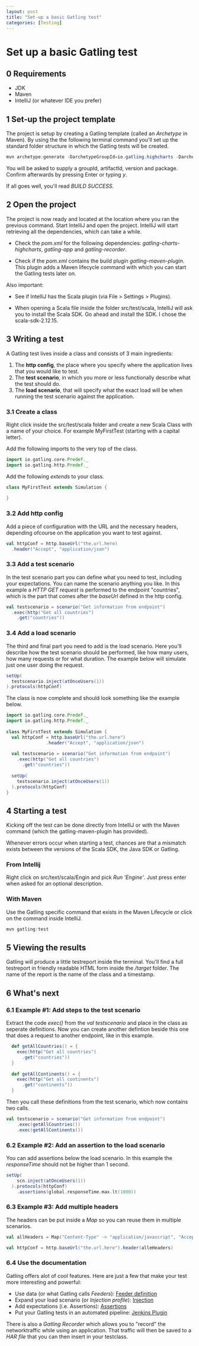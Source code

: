 ```yaml
---
layout: post
title: "Set-up a basic Gatling test"
categories: [Testing]
---
```


# Set up a basic Gatling test


## 0 Requirements

- JDK
- Maven
- IntelliJ (or whatever IDE you prefer)
  
## 1 Set-up the project template

The project is setup by creating a Gatling template (called an *Archetype* in Maven). By using the the following terminal command you'll set up the standard folder structure in which the Gatling tests will be created.

```powershell
mvn archetype:generate -DarchetypeGroupId=io.gatling.highcharts -DarchetypeArtifactId=gatling-highcharts-maven-archetype
```

You will be asked to supply a groupId, artifactId, version and package. Confirm afterwards by pressing Enter or typing *y*.

If all goes well, you'll read *BUILD SUCCESS*.

## 2 Open the project

The project is now ready and located at the location where you ran the previous command. Start IntelliJ and open the project. IntelliJ will start retrieving all the dependencies, which can take a while.

- Check the *pom.xml* for the following dependencies: *gatling-charts-highcharts*, *gatling-app* and *gatling-recorder*.

- Check if the *pom.xml* contains the build plugin *gatling-maven-plugin*. This plugin adds a Maven lifecycle command with which you can start the Gatling tests later on.

Also important:

 - See if IntelliJ has the Scala plugin (via File > Settings > Plugins).

 - When opening a Scala file inside the folder src/test/scala, IntelliJ  will ask you to install the Scala SDK. Go ahead and install the SDK. I chose the scala-sdk-2.12.15.

## 3 Writing a test

A Gatling test lives inside a class and consists of 3 main ingredients: 

1. The **http config**, the place where you specify where the application lives that you would like to test.
2. The **test scenario**, in which you more or less functionally describe what the test should do.
3. The **load scenario**, that will specify what the exact load will be when running the test scenario against the application.

### 3.1 Create a class 

Right click inside the src/test/scala folder and create a new Scala Class with a name of your choice. For example MyFirstTest (starting with a capital letter).

Add the following imports to the very top of the class.

``` scala
import io.gatling.core.Predef._
import io.gatling.http.Predef._
```

Add the following *extends* to your class.

``` scala
class MyFirstTest extends Simulation { 
    
}
```

### 3.2 Add http config

Add a piece of configuration with the URL and the necessary headers, depending ofcourse on the application you want to test against.

``` scala
val httpConf = http.baseUrl("the.url.here)
  .header("Accept", "application/json")
```

### 3.3 Add a test scenario

In the test scenario part you can define what you need to test, including your expectations. You can name the scenario anything you like. In this example a *HTTP GET request* is performed to the endpoint "countries", which is the part that comes after the *baseUrl* defined in the http config.

``` scala
val testscenario = scenario("Get information from endpoint")
  .exec(http("Get all countries")
    .get("countries"))
```

### 3.4 Add a load scenario

The third and final part you need to add is the load scenario. Here you'll describe how the test scenario should be performed, like how many users, how many requests or for what duration. The example below will simulate just one user doing the request.


```scala
setUp(
  testscenario.inject(atOnceUsers(1))
).protocols(httpConf)
```

The class is now complete and should look something like the example below.

```scala
import io.gatling.core.Predef._
import io.gatling.http.Predef._
 
class MyFirstTest extends Simulation { 
  val httpConf = http.baseUrl("the.url.here")
               .header("Accept", "application/json")
 
  val testscenario = scenario("Get information from endpoint")
    .exec(http("Get all countries")
      .get("countries"))
 
  setUp(
    testscenario.inject(atOnceUsers(1))
  ).protocols(httpConf)
}
```

## 4 Starting a test

Kicking off the test can be done directly from IntelliJ or with the Maven command (which the gatling-maven-plugin has provided).

Whenever errors occur when starting a test, chances are that a mismatch exists between the versions of the Scala SDK, the Java SDK or Gatling.

### From Intellij

Right click on src/text/scala/Engin and pick *Run 'Engine'*. Just press enter when asked for an optional description.

### With Maven

Use the Gatling specific command that exists in the Maven Lifecycle or click on the command inside IntelliJ.

```powershell
mvn gatling:test
```

## 5 Viewing the results

Gatling will produce a little testreport inside the terminal. You'll find a full testreport in friendly readable HTML form inside the */target* folder. The name of the report is the name of the class and a timestamp.

## 6 What's next

### 6.1 Example #1: Add steps to the test scenario

Extract the code *exec()* from the *val testscenario* and place in the class as seperate definitions. Now you can create another defintion beside this one that does a request to another endpoint, like in this example.

``` scala
  def getAllCountries() = {
    exec(http("Get all countries")
      .get("countries"))
  }
 
  def getAllContinents() = {
    exec(http("Get all continents")
      .get("continents"))
  }
```

Then you call these definitions from the test scenario, which now contains two calls.

``` scala
val testscenario = scenario("Get information from endpoint")
    .exec(getAllCountries())
    .exec(getAllContinents())
```

### 6.2 Example #2: Add an assertion to the load scenario

You can add assertions below the load scenario. In this example the *responseTime* should not be higher than 1 second.

``` scala
setUp(
    scn.inject(atOnceUsers(1))
  ).protocols(httpConf)
    .assertions(global.responseTime.max.lt(1000))
```

### 6.3 Example #3: Add multiple headers

The headers can be put inside a *Map* so you can reuse them in multiple scenarios.

``` scala
val allHeaders = Map("Content-Type" -> "application/javascript", "Accept" -> "text/html")

val httpConf = http.baseUrl("the.url.here").header(alleHeaders)
```

### 6.4 Use the documentation

Gatling offers alot of cool features. Here are just a few that make your test more interesting and powerful:

- Use data (or what Gatling calls *Feeders*): [Feeder definition](https://gatling.io/docs/gatling/reference/current/core/session/feeder/)
- Expand your load scenario (or *Injection profile*): [Injection](https://gatling.io/docs/gatling/reference/current/core/injection/)
- Add expectations (i.e. Assertions): [Assertions](https://gatling.io/docs/gatling/reference/current/core/assertions/)
- Put your Gatling tests in an automated pipeline: [Jenkins Plugin](https://gatling.io/docs/gatling/reference/current/extensions/jenkins_plugin/)

There is also a *Gatling Recorder* which allows you to "record" the networktraffic while using an application. That traffic will then be saved to a *HAR file* that you can then insert in your testclass.